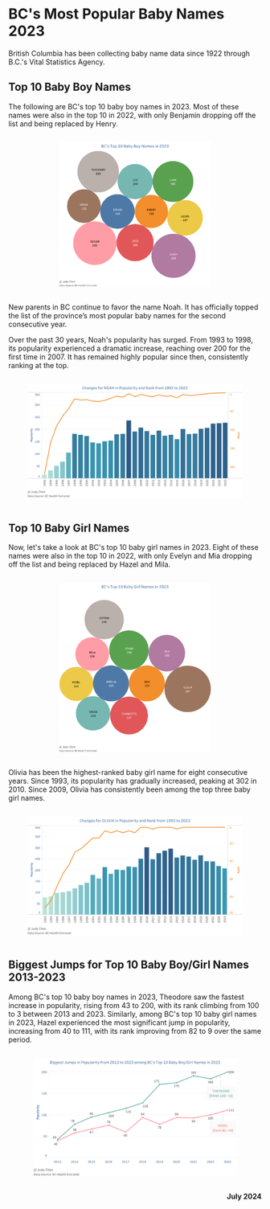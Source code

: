 # BC's Most Popular Baby Names 2023

British Columbia has been collecting baby name data since 1922 through B.C.'s Vital Statistics Agency. 

## Top 10 Baby Boy Names

The following are BC's top 10 baby boy names in 2023. Most of these names were also in the top 10 in 2022, with only Benjamin dropping off the list and being replaced by Henry.

<div style="text-align:center">

<span style="width:60%;display:inline-block">

![image](images/BC's_Top_10_Baby_Boy_Names_in_2023.png)

</span>

</div>

New parents in BC continue to favor the name Noah. It has officially topped the list of the province’s most popular baby names for the second consecutive year.

Over the past 30 years, Noah's popularity has surged. From 1993 to 1998, its popularity experienced a dramatic increase, reaching over 200 for the first time in 2007. It has remained highly popular since then, consistently ranking at the top.

<div style="text-align:center">

<span style="width:85%;display:inline-block">

![image](images/Changes_for_NOAH_in_Popularity_and_Rank_from_1993_to_2023.png)

</span>

</div>

## Top 10 Baby Girl Names

Now, let's take a look at BC's top 10 baby girl names in 2023. Eight of these names were also in the top 10 in 2022, with only Evelyn and Mia dropping off the list and being replaced by Hazel and Mila.

<div style="text-align:center">

<span style="width:60%;display:inline-block">

![image](images/BC's_Top_10_Baby_Girl_Names_in_2023.png)

</span>

</div>

Olivia has been the highest-ranked baby girl name for eight consecutive years. Since 1993, its popularity has gradually increased, peaking at 302 in 2010. Since 2009, Olivia has consistently been among the top three baby girl names.


<div style="text-align:center">

<span style="width:85%;display:inline-block">

![image](images/Changes_for_OLIVIA_in_Popularity_and_Rank_from_1993_to_2023.png)

</span>

</div>

## Biggest Jumps for Top 10 Baby Boy/Girl Names 2013-2023

Among BC's top 10 baby boy names in 2023, Theodore saw the fastest increase in popularity, rising from 43 to 200, with its rank climbing from 100 to 3 between 2013 and 2023. Similarly, among BC's top 10 baby girl names in 2023, Hazel experienced the most significant jump in popularity, increasing from 40 to 111, with its rank improving from 82 to 9 over the same period.

<div style="text-align:center">

<span style="width:80%;display:inline-block">

![image](images/Biggest_Jumps_in_Popularity_from_2013_to_2023.png)

</span>

</div>

**<p align="right">July 2024</p>**